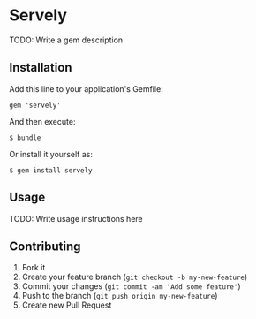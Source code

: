 # Servely

TODO: Write a gem description

## Installation

Add this line to your application's Gemfile:

    gem 'servely'

And then execute:

    $ bundle

Or install it yourself as:

    $ gem install servely

## Usage

TODO: Write usage instructions here

## Contributing

1. Fork it
2. Create your feature branch (`git checkout -b my-new-feature`)
3. Commit your changes (`git commit -am 'Add some feature'`)
4. Push to the branch (`git push origin my-new-feature`)
5. Create new Pull Request
